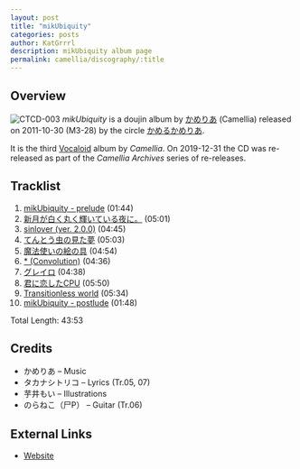 ```yaml
---
layout: post
title: "mikUbiquity"
categories: posts
author: KatGrrrl
description: mikUbiquity album page
permalink: camellia/discography/:title
---
```


## Overview

![CTCD-003](https://cdn.camellia.wiki/images/camellia/albums/CTCD-003.jpg)
*mikUbiquity* is a doujin album by [かめりあ](/camellia) (Camellia) released on 2011-10-30 (M3-28) by the circle [かめるかめりあ](#).

It is the third [Vocaloid](https://en.wikipedia.org/wiki/Vocaloid) album by *Camellia*. On 2019-12-31 the CD was re-released as part of the *Camellia Archives* series of re-releases.

## Tracklist

1. [mikUbiquity - prelude](<{% link postsInclude/_posts/camellia/songs/mikUbiquity-prelude/2024-02-24-mikUbiquity-prelude.md %}>) (01:44)
2. [新月が白く丸く輝いている夜に。](<{% link postsInclude/_posts/camellia/songs/Shingetsu-ga-Shiroku-Maruku-Kagayaiteiru-Yoru-ni/2024-02-24-Shingetsu-ga-Shiroku-Maruku-Kagayaiteiru-Yoru-ni.md %}>) (05:01)
3. [sinlover (ver. 2.0.0)](<{% link postsInclude/_posts/camellia/songs/sinlover/2024-02-24-sinlover.md %}>) (04:45)
4. [てんとう虫の見た夢](<{% link postsInclude/_posts/camellia/songs/Tentoumushi-no-Mita-Yume/2024-02-24-Tentoumushi-no-Mita-Yume.md %}>) (05:03)
5. [魔法使いの絵の具](<{% link postsInclude/_posts/camellia/songs/Mahoutsukai-no-Enogu/2024-02-24-Mahoutsukai-no-Enogu.md %}>) (04:54)
6. [\* (Convolution)](<{% link postsInclude/_posts/camellia/songs/Convolution/2024-02-24-Convolution.md %}>) (04:36)
7. [グレイロ](<{% link postsInclude/_posts/camellia/songs/Gureiro/2024-02-24-Gureiro.md %}>) (04:38)
8. [君に恋したCPU](<{% link postsInclude/_posts/camellia/songs/Kimi-ni-Koishita-CPU/2024-02-24-Kimi-ni-Koishita-CPU.md %}>) (05:50)
9. [Transitionless world](<{% link postsInclude/_posts/camellia/songs/Transitionless-world/2024-02-24-Transitionless-world.md %}>) (05:34)
10. [mikUbiquity - postlude](<{% link postsInclude/_posts/camellia/songs/mikUbiquity-postlude/2024-02-24-mikUbiquity-postlude.md %}>) (01:48)

Total Length: 43:53

## Credits

* かめりあ – Music
* タカナシトリコ – Lyrics (Tr.05, 07)
* 芋井もい – Illustrations
* のらねこ（尸P） – Guitar (Tr.06)

## External Links

* [Website](http://camtek.seesaa.net/article/228630660.html)
